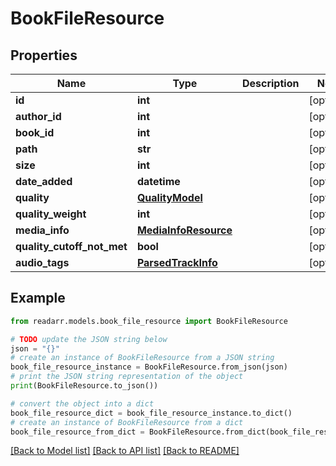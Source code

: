 # BookFileResource


## Properties

Name | Type | Description | Notes
------------ | ------------- | ------------- | -------------
**id** | **int** |  | [optional] 
**author_id** | **int** |  | [optional] 
**book_id** | **int** |  | [optional] 
**path** | **str** |  | [optional] 
**size** | **int** |  | [optional] 
**date_added** | **datetime** |  | [optional] 
**quality** | [**QualityModel**](QualityModel.md) |  | [optional] 
**quality_weight** | **int** |  | [optional] 
**media_info** | [**MediaInfoResource**](MediaInfoResource.md) |  | [optional] 
**quality_cutoff_not_met** | **bool** |  | [optional] 
**audio_tags** | [**ParsedTrackInfo**](ParsedTrackInfo.md) |  | [optional] 

## Example

```python
from readarr.models.book_file_resource import BookFileResource

# TODO update the JSON string below
json = "{}"
# create an instance of BookFileResource from a JSON string
book_file_resource_instance = BookFileResource.from_json(json)
# print the JSON string representation of the object
print(BookFileResource.to_json())

# convert the object into a dict
book_file_resource_dict = book_file_resource_instance.to_dict()
# create an instance of BookFileResource from a dict
book_file_resource_from_dict = BookFileResource.from_dict(book_file_resource_dict)
```
[[Back to Model list]](../README.md#documentation-for-models) [[Back to API list]](../README.md#documentation-for-api-endpoints) [[Back to README]](../README.md)


